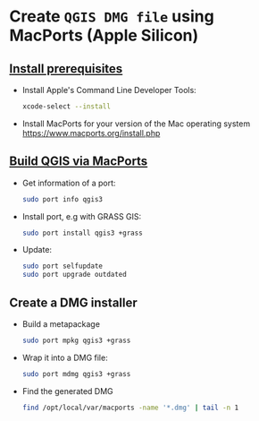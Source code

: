 # Create `QGIS DMG file` using MacPorts (Apple Silicon)

## [Install prerequisites](https://www.macports.org/install.php)

- Install Apple's Command Line Developer Tools:
  ```bash
  xcode-select --install
  ```

- Install MacPorts for your version of the Mac operating system  
https://www.macports.org/install.php

## [Build QGIS via MacPorts](https://qgis.org/resources/installation-guide/#macports)
- Get information of a port:
  ```bash
  sudo port info qgis3
  ```
- Install port, e.g with GRASS GIS:
  ```bash
  sudo port install qgis3 +grass
  ```
- Update:
  ```bash
  sudo port selfupdate
  sudo port upgrade outdated
  ```
  
## Create a DMG installer
- Build a metapackage
  ```bash
  sudo port mpkg qgis3 +grass
  ```
- Wrap it into a DMG file:
  ```bash
  sudo port mdmg qgis3 +grass
  ```
- Find the generated DMG
  ```bash
  find /opt/local/var/macports -name '*.dmg' | tail -n 1
  ```
